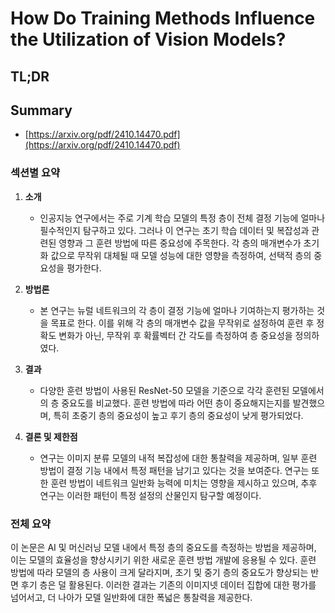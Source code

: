 # How Do Training Methods Influence the Utilization of Vision Models?
## TL;DR
## Summary
- [https://arxiv.org/pdf/2410.14470.pdf](https://arxiv.org/pdf/2410.14470.pdf)

### 섹션별 요약

1. **소개**
   - 인공지능 연구에서는 주로 기계 학습 모델의 특정 층이 전체 결정 기능에 얼마나 필수적인지 탐구하고 있다. 그러나 이 연구는 초기 학습 데이터 및 복잡성과 관련된 영향과 그 훈련 방법에 따른 중요성에 주목한다. 각 층의 매개변수가 초기화 값으로 무작위 대체될 때 모델 성능에 대한 영향을 측정하여, 선택적 층의 중요성을 평가한다.

2. **방법론**
   - 본 연구는 뉴럴 네트워크의 각 층이 결정 기능에 얼마나 기여하는지 평가하는 것을 목표로 한다. 이를 위해 각 층의 매개변수 값을 무작위로 설정하여 훈련 후 정확도 변화가 아닌, 무작위 후 확률벡터 간 각도를 측정하여 층 중요성을 정의하였다.

3. **결과**
   - 다양한 훈련 방법이 사용된 ResNet-50 모델을 기준으로 각각 훈련된 모델에서의 층 중요도를 비교했다. 훈련 방법에 따라 어떤 층이 중요해지는지를 발견했으며, 특히 초중기 층의 중요성이 높고 후기 층의 중요성이 낮게 평가되었다.

4. **결론 및 제한점**
   - 연구는 이미지 분류 모델의 내적 복잡성에 대한 통찰력을 제공하며, 일부 훈련 방법이 결정 기능 내에서 특정 패턴을 남기고 있다는 것을 보여준다. 연구는 또한 훈련 방법이 네트워크 일반화 능력에 미치는 영향을 제시하고 있으며, 추후 연구는 이러한 패턴이 특정 설정의 산물인지 탐구할 예정이다.

### 전체 요약
이 논문은 AI 및 머신러닝 모델 내에서 특정 층의 중요도를 측정하는 방법을 제공하며, 이는 모델의 효율성을 향상시키기 위한 새로운 훈련 방법 개발에 응용될 수 있다. 훈련 방법에 따라 모델의 층 사용이 크게 달라지며, 초기 및 중기 층의 중요도가 향상되는 반면 후기 층은 덜 활용된다. 이러한 결과는 기존의 이미지넷 데이터 집합에 대한 평가를 넘어서고, 더 나아가 모델 일반화에 대한 폭넓은 통찰력을 제공한다.